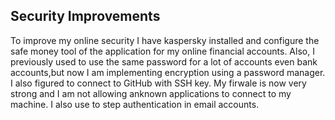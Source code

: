 ## Security Improvements
To improve my online security I have kaspersky installed and configure the safe money tool of the application for my online financial accounts. Also, I previously used to use the same password for a lot of accounts even bank accounts,but now I am implementing encryption using a password manager. I also figured to connect to GitHub with SSH key. My firwale is now very strong and I am not allowing anknown applications to connect to my machine. I also use to step authentication in email accounts.
